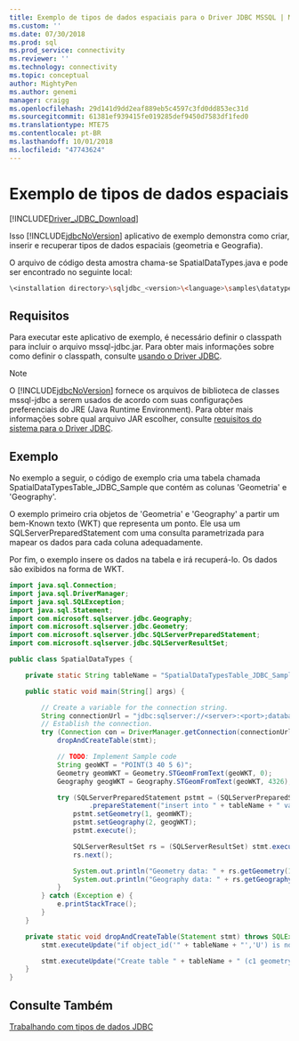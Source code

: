 ```yaml
---
title: Exemplo de tipos de dados espaciais para o Driver JDBC MSSQL | Microsoft Docs
ms.custom: ''
ms.date: 07/30/2018
ms.prod: sql
ms.prod_service: connectivity
ms.reviewer: ''
ms.technology: connectivity
ms.topic: conceptual
author: MightyPen
ms.author: genemi
manager: craigg
ms.openlocfilehash: 29d141d9dd2eaf889eb5c4597c3fd0dd853ec31d
ms.sourcegitcommit: 61381ef939415fe019285def9450d7583df1fed0
ms.translationtype: MTE75
ms.contentlocale: pt-BR
ms.lasthandoff: 10/01/2018
ms.locfileid: "47743624"
---
```

# <a name="spatial-data-types-sample"></a>Exemplo de tipos de dados espaciais

[!INCLUDE[Driver_JDBC_Download](../../includes/driver_jdbc_download.md)]

Isso [!INCLUDE[jdbcNoVersion](../../includes/jdbcnoversion_md.md)] aplicativo de exemplo demonstra como criar, inserir e recuperar tipos de dados espaciais (geometria e Geografia).
  
O arquivo de código desta amostra chama-se SpatialDataTypes.java e pode ser encontrado no seguinte local:  

```bash
\<installation directory>\sqljdbc_<version>\<language>\samples\datatypes  
```

## <a name="requirements"></a>Requisitos  

Para executar este aplicativo de exemplo, é necessário definir o classpath para incluir o arquivo mssql-jdbc.jar. Para obter mais informações sobre como definir o classpath, consulte [usando o Driver JDBC](../../connect/jdbc/using-the-jdbc-driver.md).  

> [!NOTE]  
> O [!INCLUDE[jdbcNoVersion](../../includes/jdbcnoversion_md.md)] fornece os arquivos de biblioteca de classes mssql-jdbc a serem usados de acordo com suas configurações preferenciais do JRE (Java Runtime Environment). Para obter mais informações sobre qual arquivo JAR escolher, consulte [requisitos do sistema para o Driver JDBC](../../connect/jdbc/system-requirements-for-the-jdbc-driver.md).  
  
## <a name="example"></a>Exemplo

No exemplo a seguir, o código de exemplo cria uma tabela chamada SpatialDataTypesTable_JDBC_Sample que contém as colunas 'Geometria' e 'Geography'.

O exemplo primeiro cria objetos de 'Geometria' e 'Geography' a partir um bem-Known texto (WKT) que representa um ponto. Ele usa um SQLServerPreparedStatement com uma consulta parametrizada para mapear os dados para cada coluna adequadamente.

Por fim, o exemplo insere os dados na tabela e irá recuperá-lo. Os dados são exibidos na forma de WKT.

```java
import java.sql.Connection;
import java.sql.DriverManager;
import java.sql.SQLException;
import java.sql.Statement;
import com.microsoft.sqlserver.jdbc.Geography;
import com.microsoft.sqlserver.jdbc.Geometry;
import com.microsoft.sqlserver.jdbc.SQLServerPreparedStatement;
import com.microsoft.sqlserver.jdbc.SQLServerResultSet;

public class SpatialDataTypes {

    private static String tableName = "SpatialDataTypesTable_JDBC_Sample";

    public static void main(String[] args) {

        // Create a variable for the connection string.
        String connectionUrl = "jdbc:sqlserver://<server>:<port>;databaseName=<database>;user=<user>;password=<password>";
        // Establish the connection.
        try (Connection con = DriverManager.getConnection(connectionUrl); Statement stmt = con.createStatement();) {
            dropAndCreateTable(stmt);

            // TODO: Implement Sample code
            String geoWKT = "POINT(3 40 5 6)";
            Geometry geomWKT = Geometry.STGeomFromText(geoWKT, 0);
            Geography geogWKT = Geography.STGeomFromText(geoWKT, 4326);

            try (SQLServerPreparedStatement pstmt = (SQLServerPreparedStatement) con
                    .prepareStatement("insert into " + tableName + " values (?, ?)");) {
                pstmt.setGeometry(1, geomWKT);
                pstmt.setGeography(2, geogWKT);
                pstmt.execute();

                SQLServerResultSet rs = (SQLServerResultSet) stmt.executeQuery("select * from " + tableName);
                rs.next();

                System.out.println("Geometry data: " + rs.getGeometry(1));
                System.out.println("Geography data: " + rs.getGeography(2));
            }
        } catch (Exception e) {
            e.printStackTrace();
        }
    }

    private static void dropAndCreateTable(Statement stmt) throws SQLException {
        stmt.executeUpdate("if object_id('" + tableName + "','U') is not null" + " drop table " + tableName);

        stmt.executeUpdate("Create table " + tableName + " (c1 geometry, c2 geography)");
    }
}
```

## <a name="see-also"></a>Consulte Também  

[Trabalhando com tipos de dados JDBC](../../connect/jdbc/working-with-data-types-jdbc.md)  
  
